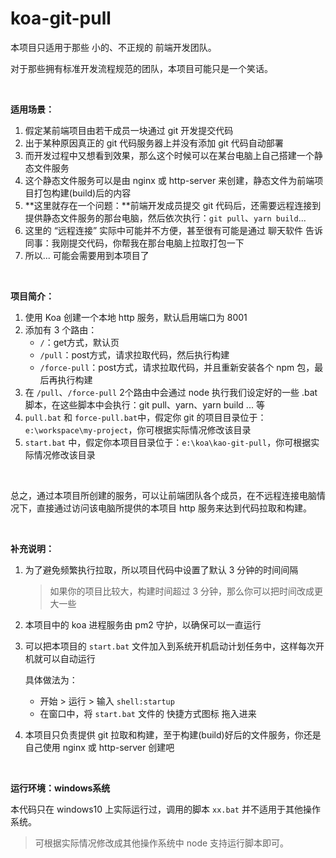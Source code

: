 # koa-git-pull

本项目只适用于那些 小的、不正规的 前端开发团队。

对于那些拥有标准开发流程规范的团队，本项目可能只是一个笑话。



<br>

**适用场景：**

1. 假定某前端项目由若干成员一块通过 git 开发提交代码
2. 出于某种原因真正的 git 代码服务器上并没有添加 git 代码自动部署
3. 而开发过程中又想看到效果，那么这个时候可以在某台电脑上自己搭建一个静态文件服务
4. 这个静态文件服务可以是由 nginx 或 http-server 来创建，静态文件为前端项目打包构建(build)后的内容
5. **这里就存在一个问题：**前端开发成员提交 git 代码后，还需要远程连接到提供静态文件服务的那台电脑，然后依次执行：`git pull`、`yarn build`...
6. 这里的 “远程连接” 实际中可能并不方便，甚至很有可能是通过 聊天软件 告诉同事：我刚提交代码，你帮我在那台电脑上拉取打包一下
7. 所以... 可能会需要用到本项目了



<br>

**项目简介：**

1. 使用 Koa 创建一个本地 http 服务，默认启用端口为 8001
2. 添加有 3 个路由：
   * `/`：get方式，默认页
   * `/pull`：post方式，请求拉取代码，然后执行构建
   * `/force-pull`：post方式，请求拉取代码，并且重新安装各个 npm 包，最后再执行构建
3. 在 `/pull`、`/force-pull` 2个路由中会通过 node 执行我们设定好的一些 .bat 脚本，在这些脚本中会执行：git pull、yarn、yarn build ... 等
4.  `pull.bat` 和 `force-pull.bat`中，假定你 git 的项目目录位于：`e:\workspace\my-project`，你可根据实际情况修改该目录
5. `start.bat` 中，假定你本项目目录位于：`e:\koa\kao-git-pull`，你可根据实际情况修改该目录



<br>

总之，通过本项目所创建的服务，可以让前端团队各个成员，在不远程连接电脑情况下，直接通过访问该电脑所提供的本项目 http 服务来达到代码拉取和构建。



<br>

**补充说明：**

1. 为了避免频繁执行拉取，所以项目代码中设置了默认 3 分钟的时间间隔

   > 如果你的项目比较大，构建时间超过 3 分钟，那么你可以把时间改成更大一些

2. 本项目中的 koa 进程服务由 pm2 守护，以确保可以一直运行

3. 可以把本项目的 `start.bat` 文件加入到系统开机启动计划任务中，这样每次开机就可以自动运行

   具体做法为：

   * 开始 > 运行 > 输入 `shell:startup`
   * 在窗口中，将 `start.bat` 文件的 快捷方式图标 拖入进来
   
4. 本项目只负责提供 git 拉取和构建，至于构建(build)好后的文件服务，你还是自己使用 nginx 或 http-server 创建吧



<br>

**运行环境：windows系统**

本代码只在 windows10 上实际运行过，调用的脚本 `xx.bat` 并不适用于其他操作系统。

> 可根据实际情况修改成其他操作系统中 node 支持运行脚本即可。

